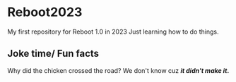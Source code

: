 # Reboot2023
My first repository for Reboot 1.0 in 2023
Just learning how to do things.

## Joke time/ Fun facts
Why did the chicken crossed the road? We don't know cuz <em><strong>it didn't make it</stong></em>.
